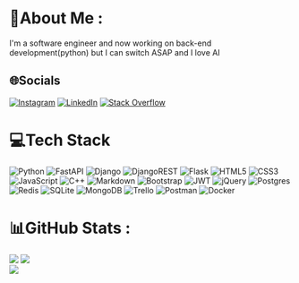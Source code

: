 <!-- ## Hi there 👋

### I'm hamidreza and i'm python web-developer 

### Skills: 
	* Python
	* Django
  	* flask
	* html
	* css
	* Bootstrap

# ![Anurag's GitHub stats](https://github-readme-stats.vercel.app/api?username=hamidrezafekri&show_icons=true&theme=tokyonight)

# [![Top Langs](https://github-readme-stats.vercel.app/api/top-langs/?username=hamidrezafekri&layout=compact&theme=tokyonight)](https://github.com/anuraghazra/github-readme-stats)



![GitHub Activity Graph](https://activity-graph.herokuapp.com/graph?username=hamidrezafekri&bg_color=black) -->

 # 💫About Me :
I'm a software engineer and now working on back-end development(python) but I can switch ASAP and I love AI  

## 🌐Socials
[![Instagram](https://img.shields.io/badge/Instagram-%23E4405F.svg?logo=Instagram&logoColor=white)](https://www.instagram.com/itsfekri/) [![LinkedIn](https://img.shields.io/badge/LinkedIn-%230077B5.svg?logo=linkedin&logoColor=white)](https://www.linkedin.com/in/hamidreza-fekri-a23bb0188/) [![Stack Overflow](https://img.shields.io/badge/-Stackoverflow-FE7A16?logo=stack-overflow&logoColor=white)](https://stackoverflow.com/users/15623003/hamid-reza-fekri) 

# 💻Tech Stack
![Python](https://img.shields.io/badge/python-3670A0?style=for-the-badge&logo=python&logoColor=ffdd54) ![FastAPI](https://img.shields.io/badge/FastAPI-005571?style=for-the-badge&logo=fastapi) ![Django](https://img.shields.io/badge/django-%23092E20.svg?style=for-the-badge&logo=django&logoColor=white) ![DjangoREST](https://img.shields.io/badge/DJANGO-REST-ff1709?style=for-the-badge&logo=django&logoColor=white&color=ff1709&labelColor=gray) ![Flask](https://img.shields.io/badge/flask-%23000.svg?style=for-the-badge&logo=flask&logoColor=white) ![HTML5](https://img.shields.io/badge/html5-%23E34F26.svg?style=for-the-badge&logo=html5&logoColor=white) ![CSS3](https://img.shields.io/badge/css3-%231572B6.svg?style=for-the-badge&logo=css3&logoColor=white) ![JavaScript](https://img.shields.io/badge/javascript-%23323330.svg?style=for-the-badge&logo=javascript&logoColor=%23F7DF1E) ![C++](https://img.shields.io/badge/c++-%2300599C.svg?style=for-the-badge&logo=c%2B%2B&logoColor=white) ![Markdown](https://img.shields.io/badge/markdown-%23000000.svg?style=for-the-badge&logo=markdown&logoColor=white) ![Bootstrap](https://img.shields.io/badge/bootstrap-%23563D7C.svg?style=for-the-badge&logo=bootstrap&logoColor=white) ![JWT](https://img.shields.io/badge/JWT-black?style=for-the-badge&logo=JSON%20web%20tokens) ![jQuery](https://img.shields.io/badge/jquery-%230769AD.svg?style=for-the-badge&logo=jquery&logoColor=white) ![Postgres](https://img.shields.io/badge/postgres-%23316192.svg?style=for-the-badge&logo=postgresql&logoColor=white) ![Redis](https://img.shields.io/badge/redis-%23DD0031.svg?style=for-the-badge&logo=redis&logoColor=white) ![SQLite](https://img.shields.io/badge/sqlite-%2307405e.svg?style=for-the-badge&logo=sqlite&logoColor=white) ![MongoDB](https://img.shields.io/badge/MongoDB-%234ea94b.svg?style=for-the-badge&logo=mongodb&logoColor=white)  ![Trello](https://img.shields.io/badge/Trello-%23026AA7.svg?style=for-the-badge&logo=Trello&logoColor=white) ![Postman](https://img.shields.io/badge/Postman-FF6C37?style=for-the-badge&logo=postman&logoColor=white)  ![Docker](https://img.shields.io/badge/docker-%230db7ed.svg?style=for-the-badge&logo=docker&logoColor=white)
# 📊GitHub Stats :
![](https://github-readme-stats.vercel.app/api?username=hamidrezafekri&theme=radical&hide_border=false&include_all_commits=false&count_private=true)
![](https://github-readme-streak-stats.herokuapp.com/?user=hamidrezafekri&theme=radical&hide_border=false)<br/>
![](https://github-readme-stats.vercel.app/api/top-langs/?username=hamidrezafekri&theme=radical&hide_border=false&include_all_commits=false&count_private=false&layout=compact)

